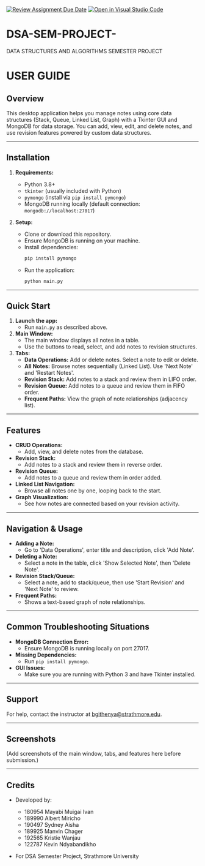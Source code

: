 [![Review Assignment Due Date](https://classroom.github.com/assets/deadline-readme-button-22041afd0340ce965d47ae6ef1cefeee28c7c493a6346c4f15d667ab976d596c.svg)](https://classroom.github.com/a/qA5kWzgw)
[![Open in Visual Studio Code](https://classroom.github.com/assets/open-in-vscode-2e0aaae1b6195c2367325f4f02e2d04e9abb55f0b24a779b69b11b9e10269abc.svg)](https://classroom.github.com/online_ide?assignment_repo_id=19850358&assignment_repo_type=AssignmentRepo)

# DSA-SEM-PROJECT-

DATA STRUCTURES AND ALGORITHMS SEMESTER PROJECT

# USER GUIDE

## Overview

This desktop application helps you manage notes using core data structures (Stack, Queue, Linked List, Graph) with a Tkinter GUI and MongoDB for data storage. You can add, view, edit, and delete notes, and use revision features powered by custom data structures.

---

## Installation

1. **Requirements:**

   - Python 3.8+
   - `tkinter` (usually included with Python)
   - `pymongo` (install via `pip install pymongo`)
   - MongoDB running locally (default connection: `mongodb://localhost:27017`)

2. **Setup:**
   - Clone or download this repository.
   - Ensure MongoDB is running on your machine.
   - Install dependencies:
     ```sh
     pip install pymongo
     ```
   - Run the application:
     ```sh
     python main.py
     ```

---

## Quick Start

1. **Launch the app:**
   - Run `main.py` as described above.
2. **Main Window:**
   - The main window displays all notes in a table.
   - Use the buttons to read, select, and add notes to revision structures.
3. **Tabs:**
   - **Data Operations:** Add or delete notes. Select a note to edit or delete.
   - **All Notes:** Browse notes sequentially (Linked List). Use 'Next Note' and 'Restart Notes'.
   - **Revision Stack:** Add notes to a stack and review them in LIFO order.
   - **Revision Queue:** Add notes to a queue and review them in FIFO order.
   - **Frequent Paths:** View the graph of note relationships (adjacency list).

---

## Features

- **CRUD Operations:**
  - Add, view, and delete notes from the database.
- **Revision Stack:**
  - Add notes to a stack and review them in reverse order.
- **Revision Queue:**
  - Add notes to a queue and review them in order added.
- **Linked List Navigation:**
  - Browse all notes one by one, looping back to the start.
- **Graph Visualization:**
  - See how notes are connected based on your revision activity.

---

## Navigation & Usage

- **Adding a Note:**
  - Go to 'Data Operations', enter title and description, click 'Add Note'.
- **Deleting a Note:**
  - Select a note in the table, click 'Show Selected Note', then 'Delete Note'.
- **Revision Stack/Queue:**
  - Select a note, add to stack/queue, then use 'Start Revision' and 'Next Note' to review.
- **Frequent Paths:**
  - Shows a text-based graph of note relationships.

---

## Common Troubleshooting Situations

- **MongoDB Connection Error:**
  - Ensure MongoDB is running locally on port 27017.
- **Missing Dependencies:**
  - Run `pip install pymongo`.
- **GUI Issues:**
  - Make sure you are running with Python 3 and have Tkinter installed.

---

## Support

For help, contact the instructor at [bgithenya@strathmore.edu](mailto:bgithenya@strathmore.edu).

---

## Screenshots

(Add screenshots of the main window, tabs, and features here before submission.)

---

## Credits

- Developed by:

  - 180954 Mayabi Muigai Ivan
  - 189990 Albert Miricho
  - 190497 Sydney Aisha
  - 189925 Manvin Chager
  - 192565 Kristie Wanjau
  - 122787 Kevin Ndyabandikho

- For DSA Semester Project, Strathmore University

#
